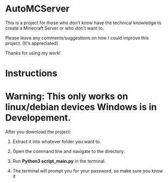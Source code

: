 # AutoMCServer

This is a project for those who don't know have the technical knowledge to create a Minecraft Server or who don't want to.

Please leave any comments/suggestions on how I could improve this project. (It's appreciated)

Thanks for using my work!

# Instructions

# **Warning: This only works on linux/debian devices** Windows is in Developement.

After you download the project:
1. Extract it into whatever folder you want to.

2. Open the command line and navigate to the directory.

3. Run **Python3 script_main.py** in the terminal.

4. The terminal will prompt you for your password, so make sure you know it

